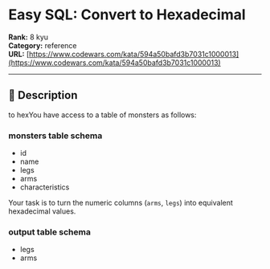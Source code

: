 # Easy SQL: Convert to Hexadecimal

**Rank:** 8 kyu  
**Category:** reference  
**URL:** [https://www.codewars.com/kata/594a50bafd3b7031c1000013](https://www.codewars.com/kata/594a50bafd3b7031c1000013)

---

## 📝 Description

to hexYou have access to a table of monsters as follows:

### monsters table schema
* id
* name
* legs
* arms
* characteristics

Your task is to turn the numeric columns (`arms`, `legs`) into equivalent hexadecimal values.

### output table schema
* legs
* arms

